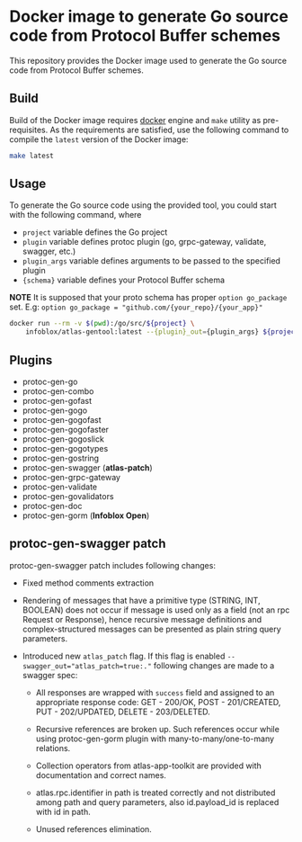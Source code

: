 # Docker image to generate Go source code from Protocol Buffer schemes

This repository provides the Docker image used to generate the Go source code from Protocol Buffer schemes.

## Build

Build of the Docker image requires [docker](https://docs.docker.com/engine/installation/)
engine and ```make``` utility as pre-requisites. As the requirements are satisfied, use the
following command to compile the ```latest``` version of the Docker image:
```sh
make latest
```

## Usage

To generate the Go source code using the provided tool, you could start with the following command,
where

- `project` variable defines the Go project
- `plugin` variable defines protoc plugin (go, grpc-gateway, validate, swagger, etc.)
- `plugin_args` variable defines arguments to be passed to the specified plugin
- `{schema}` variable defines your Protocol Buffer schema

**NOTE** It is supposed that your proto schema has proper `option go_package` set.
E.g: `option go_package = "github.com/{your_repo}/{your_app}"`


```sh
docker run --rm -v $(pwd):/go/src/${project} \
    infoblox/atlas-gentool:latest --{plugin}_out={plugin_args} ${project}/{schema}.proto
```

## Plugins

- protoc-gen-go
- protoc-gen-combo
- protoc-gen-gofast
- protoc-gen-gogo
- protoc-gen-gogofast
- protoc-gen-gogofaster
- protoc-gen-gogoslick
- protoc-gen-gogotypes
- protoc-gen-gostring
- protoc-gen-swagger (**atlas-patch**)
- protoc-gen-grpc-gateway
- protoc-gen-validate
- protoc-gen-govalidators
- protoc-gen-doc
- protoc-gen-gorm (**Infoblox Open**)

## protoc-gen-swagger patch

protoc-gen-swagger patch includes following changes:

 * Fixed method comments extraction

 * Rendering of messages that have a primitive type (STRING, INT, BOOLEAN)
   does not occur if message is used only as a field (not an rpc Request or Response),
   hence recursive message definitions and complex-structured messages can be presented
   as plain string query parameters.

 * Introduced new `atlas_patch` flag. If this flag is enabled `--swagger_out="atlas_patch=true:."`
   following changes are made to a swagger spec:

   * All responses are wrapped with `success` field and assigned to an appropriate response code:
     GET - 200/OK, POST - 201/CREATED, PUT - 202/UPDATED, DELETE - 203/DELETED.

   * Recursive references are broken up. Such references occur while using protoc-gen-gorm plugin
     with many-to-many/one-to-many relations.

   * Collection operators from atlas-app-toolkit are provided with documentation and correct
     names.

   * atlas.rpc.identifier in path is treated correctly and not distributed among path and
     query parameters, also id.payload_id is replaced with id in path.

   * Unused references elimination.
